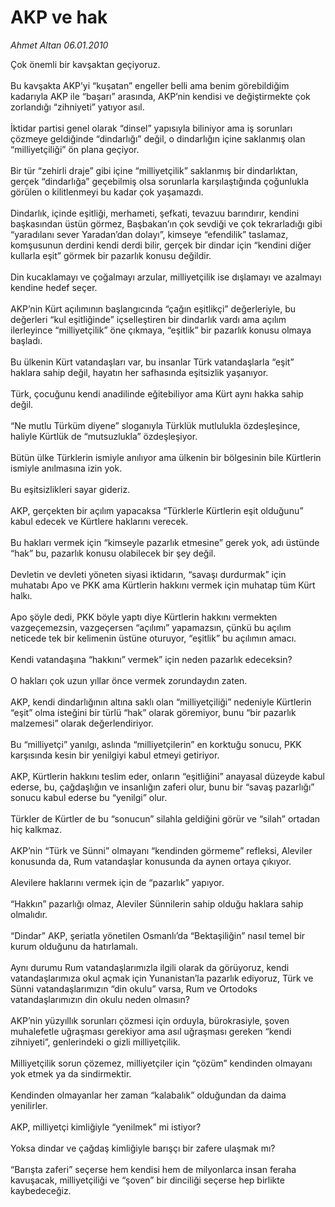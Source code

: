# AKP ve hak

*Ahmet Altan 06.01.2010*

<div class="taraf_structure_2col_1zq">
<div class="margen_n">



 <p>Çok önemli bir kavşaktan geçiyoruz. <br/><br/>Bu kavşakta AKP’yi “kuşatan” engeller belli ama benim görebildiğim kadarıyla AKP ile “başarı” arasında, AKP’nin kendisi ve değiştirmekte çok zorlandığı “zihniyeti” yatıyor asıl. <br/><br/>İktidar partisi genel olarak “dinsel” yapısıyla biliniyor ama iş sorunları çözmeye geldiğinde “dindarlığı” değil, o dindarlığın içine saklanmış olan “milliyetçiliği” ön plana geçiyor. <br/><br/>Bir tür “zehirli draje” gibi içine “milliyetçilik” saklanmış bir dindarlıktan, gerçek “dindarlığa” geçebilmiş olsa sorunlarla karşılaştığında çoğunlukla görülen o kilitlenmeyi bu kadar çok yaşamazdı. <br/><br/>Dindarlık, içinde eşitliği, merhameti, şefkati, tevazuu barındırır, kendini başkasından üstün görmez, Başbakan’ın çok sevdiği ve çok tekrarladığı gibi “yaradılanı sever Yaradan’dan dolayı”, kimseye “efendilik” taslamaz, komşusunun derdini kendi derdi bilir, gerçek bir dindar için “kendini diğer kullarla eşit” görmek bir pazarlık konusu değildir. <br/><br/>Din kucaklamayı ve çoğalmayı arzular, milliyetçilik ise dışlamayı ve azalmayı kendine hedef seçer. <br/><br/>AKP’nin Kürt açılımının başlangıcında “çağın eşitlikçi” değerleriyle, bu değerleri “kul eşitliğinde” içselleştiren bir dindarlık vardı ama açılım ilerleyince “milliyetçilik” öne çıkmaya, “eşitlik” bir pazarlık konusu olmaya başladı. <br/><br/>Bu ülkenin Kürt vatandaşları var, bu insanlar Türk vatandaşlarla “eşit” haklara sahip değil, hayatın her safhasında eşitsizlik yaşanıyor. <br/><br/>Türk, çocuğunu kendi anadilinde eğitebiliyor ama Kürt aynı hakka sahip değil. <br/><br/>“Ne mutlu Türküm diyene” sloganıyla Türklük mutlulukla özdeşleşince, haliyle Kürtlük de “mutsuzlukla” özdeşleşiyor. <br/><br/>Bütün ülke Türklerin ismiyle anılıyor ama ülkenin bir bölgesinin bile Kürtlerin ismiyle anılmasına izin yok. <br/><br/>Bu eşitsizlikleri sayar gideriz. <br/><br/>AKP, gerçekten bir açılım yapacaksa “Türklerle Kürtlerin eşit olduğunu” kabul edecek ve Kürtlere haklarını verecek. <br/><br/>Bu hakları vermek için “kimseyle pazarlık etmesine” gerek yok, adı üstünde “hak” bu, pazarlık konusu olabilecek bir şey değil. <br/><br/>Devletin ve devleti yöneten siyasi iktidarın, “savaşı durdurmak” için muhatabı Apo ve PKK ama Kürtlerin hakkını vermek için muhatap tüm Kürt halkı. <br/><br/>Apo şöyle dedi, PKK böyle yaptı diye Kürtlerin hakkını vermekten vazgeçemezsin, vazgeçersen “açılımı” yapamazsın, çünkü bu açılım neticede tek bir kelimenin üstüne oturuyor, “eşitlik” bu açılımın amacı. <br/><br/>Kendi vatandaşına “hakkını” vermek” için neden pazarlık edeceksin? <br/><br/>O hakları çok uzun yıllar önce vermek zorundaydın zaten. <br/><br/>AKP, kendi dindarlığının altına saklı olan “milliyetçiliği” nedeniyle Kürtlerin “eşit” olma isteğini bir türlü “hak” olarak göremiyor, bunu “bir pazarlık malzemesi” olarak değerlendiriyor. <br/><br/>Bu “milliyetçi” yanılgı, aslında “milliyetçilerin” en korktuğu sonucu, PKK karşısında kesin bir yenilgiyi kabul etmeyi getiriyor. <br/><br/>AKP, Kürtlerin hakkını teslim eder, onların “eşitliğini” anayasal düzeyde kabul ederse, bu, çağdaşlığın ve insanlığın zaferi olur, bunu bir “savaş pazarlığı” sonucu kabul ederse bu “yenilgi” olur. <br/><br/>Türkler de Kürtler de bu “sonucun” silahla geldiğini görür ve “silah” ortadan hiç kalkmaz. <br/><br/>AKP’nin “Türk ve Sünni” olmayanı “kendinden görmeme” refleksi, Aleviler konusunda da, Rum vatandaşlar konusunda da aynen ortaya çıkıyor. <br/><br/>Alevilere haklarını vermek için de “pazarlık” yapıyor. <br/><br/>“Hakkın” pazarlığı olmaz, Aleviler Sünnilerin sahip olduğu haklara sahip olmalıdır. <br/><br/>“Dindar” AKP, şeriatla yönetilen Osmanlı’da “Bektaşiliğin” nasıl temel bir kurum olduğunu da hatırlamalı. <br/><br/>Aynı durumu Rum vatandaşlarımızla ilgili olarak da görüyoruz, kendi vatandaşlarımıza okul açmak için Yunanistan’la pazarlık ediyoruz, Türk ve Sünni vatandaşlarımızın “din okulu” varsa, Rum ve Ortodoks vatandaşlarımızın din okulu neden olmasın? <br/><br/>AKP’nin yüzyıllık sorunları çözmesi için orduyla, bürokrasiyle, şoven muhalefetle uğraşması gerekiyor ama asıl uğraşması gereken “kendi zihniyeti”, genlerindeki o gizli milliyetçilik. <br/><br/>Milliyetçilik sorun çözemez, milliyetçiler için “çözüm” kendinden olmayanı yok etmek ya da sindirmektir. <br/><br/>Kendinden olmayanlar her zaman “kalabalık” olduğundan da daima yenilirler. <br/><br/>AKP, milliyetçi kimliğiyle “yenilmek” mi istiyor? <br/><br/>Yoksa dindar ve çağdaş kimliğiyle barışçı bir zafere ulaşmak mı? <br/><br/>“Barışta zaferi” seçerse hem kendisi hem de milyonlarca insan feraha kavuşacak, milliyetçiliği ve “şoven” bir dinciliği seçerse hep birlikte kaybedeceğiz.</p>
<br/>
<br/>
<br/>



<br/>


<div id="taraf_not">
</div>

</div>


</div>
